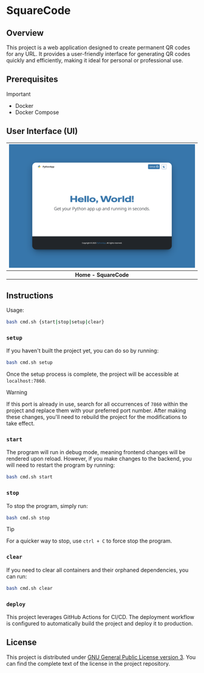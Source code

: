# SquareCode

## Overview

This project is a web application designed to create permanent QR codes for any URL. It provides a user-friendly interface for generating QR codes quickly and efficiently, making it ideal for personal or professional use.

## Prerequisites

> [!IMPORTANT]
>
> - Docker
> - Docker Compose

## User Interface (UI)

| <a href="https://squarecode.onrender.com"><img src="docs/cover.png" alt="UI" width="512"></a> |
| :-: |
| **Home - SquareCode** |

## Instructions

Usage:

```sh
bash cmd.sh {start|stop|setup|clear}
```

### `setup`

If you haven't built the project yet, you can do so by running:

```sh
bash cmd.sh setup
```

Once the setup process is complete, the project will be accessible at `localhost:7860`.

> [!WARNING]
>
> If this port is already in use, search for all occurrences of `7860` within the project and replace them with your preferred port number. After making these changes, you'll need to rebuild the project for the modifications to take effect.

### `start`

The program will run in debug mode, meaning frontend changes will be rendered upon reload. However, if you make changes to the backend, you will need to restart the program by running:

```sh
bash cmd.sh start
```

### `stop`

To stop the program, simply run:

```sh
bash cmd.sh stop
```

> [!TIP]  
> For a quicker way to stop, use `ctrl + C` to force stop the program.

### `clear`

If you need to clear all containers and their orphaned dependencies, you can run:

```sh
bash cmd.sh clear
```

### `deploy`

This project leverages GitHub Actions for CI/CD. The deployment workflow is configured to automatically build the project and deploy it to production.

## License

This project is distributed under [GNU General Public License version 3](https://opensource.org/license/gpl-3-0). You can find the complete text of the license in the project repository.
